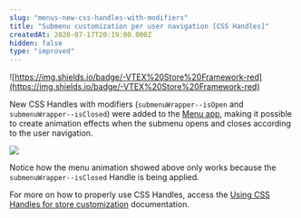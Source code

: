 ```yaml
---
slug: "menus-new-css-handles-with-modifiers"
title: "Submenu customization per user navigation [CSS Handles]"
createdAt: 2020-07-17T20:19:00.000Z
hidden: false
type: "improved"
---
```


![https://img.shields.io/badge/-VTEX%20Store%20Framework-red](https://img.shields.io/badge/-VTEX%20Store%20Framework-red)

New CSS Handles with modifiers (`submenuWrapper--isOpen`  and `submenuWrapper--isClosed`) were added to the [Menu app](https://vtex.io/docs/components/all/vtex.menu/), making it possible to create animation effects when the submenu opens and closes according to the user navigation. 

![](https://files.readme.io/9a91801-submenu-handle.png)

Notice how the menu animation showed above only works because the `submenuWrapper--isClosed` Handle is being applied.

For more on how to properly use CSS Handles, access the [Using CSS Handles for store customization](https://vtex.io/docs/recipes/style/using-css-handles-for-store-customization) documentation.